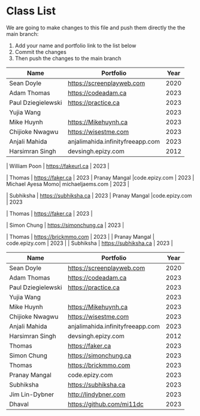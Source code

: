 # Class List

We are going to make changes to this file and push them directly the the main branch:

1. Add your name and portfolio link to the list below
2. Commit the changes
3. Then push the changes to the main branch


| Name                           | Portfolio                                                    | Year       |
| ------------------------------ | ------------------------------------------------------------ | ---------- |
| Sean Doyle                     | https://screenplayweb.com                                    | 2020       |
| Adam Thomas                    | https://codeadam.ca                                          | 2023       |
| Paul Dziegielewski             | https://practice.ca                                          | 2023       |
| Yujia Wang                     |                                                              | 2023       |
| Mike Huynh                     | https://Mikehuynh.ca                                         | 2023       |
| Chijioke Nwagwu                | https://wisestme.com                                         | 2023       |
| Anjali Mahida                  | anjalimahida.infinityfreeapp.com                             | 2023       |
| Harsimran Singh                | devsingh.epizy.com                                           | 2012       |





| William Poon                   | https://fakeurl.ca                                           | 2023       |

| Thomas                         | https://faker.ca                                             | 2023       |
Pranay Mangal                    |code.epizy.com            |   2023
| Michael Ayesa Momo| michaeljaems.com | 2023 | 

| Subhiksha                      | https://subhiksha.ca                                         | 2023       |
Pranay Mangal                    |code.epizy.com            |   2023


| Thomas                         | https://faker.ca                                             | 2023       |

| Simon Chung                    | https://simonchung.ca                                        | 2023       |


| Thomas                         | https://brickmmo.com                                         | 2023       |
| Pranay Mangal                  | code.epizy.com                                               | 2023       |
| Subhiksha                      | https://subhiksha.ca                                         | 2023       |


| Name               | Portfolio                        | Year |
| ------------------ | -------------------------------- | ---- |
| Sean Doyle         | https://screenplayweb.com        | 2020 |
| Adam Thomas        | https://codeadam.ca              | 2023 |
| Paul Dziegielewski | https://practice.ca              | 2023 |
| Yujia Wang         |                                  | 2023 |
| Mike Huynh         | https://Mikehuynh.ca             | 2023 |
| Chijioke Nwagwu    | https://wisestme.com             | 2023 |
| Anjali Mahida      | anjalimahida.infinityfreeapp.com | 2023 |
| Harsimran Singh    | devsingh.epizy.com               | 2012 |
| Thomas             | https://faker.ca                 | 2023 |
| Simon Chung        | https://simonchung.ca            | 2023 |
| Thomas             | https://brickmmo.com             | 2023 |
| Pranay Mangal      | code.epizy.com                   | 2023 |
| Subhiksha          | https://subhiksha.ca             | 2023 |
| Jim Lin-Dybner     | http://lindybner.com             | 2023 |
| Dhaval             | https://github.com/mi11dc        | 2023 |
